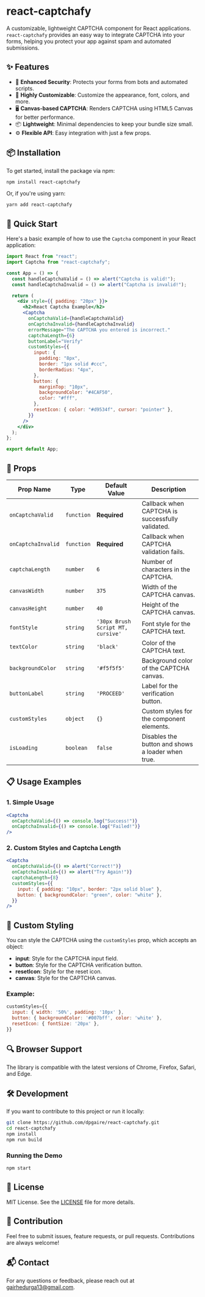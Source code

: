 # react-captchafy

A customizable, lightweight CAPTCHA component for React applications. `react-captchafy` provides an easy way to integrate CAPTCHA into your forms, helping you protect your app against spam and automated submissions.

## ✨ Features

- 🔐 **Enhanced Security**: Protects your forms from bots and automated scripts.
- 🎨 **Highly Customizable**: Customize the appearance, font, colors, and more.
- 🖥️ **Canvas-based CAPTCHA**: Renders CAPTCHA using HTML5 Canvas for better performance.
- 📦 **Lightweight**: Minimal dependencies to keep your bundle size small.
- ⚙️ **Flexible API**: Easy integration with just a few props.

## 📦 Installation

To get started, install the package via npm:

```bash
npm install react-captchafy
```

Or, if you're using yarn:

```bash
yarn add react-captchafy
```

## 🚀 Quick Start

Here's a basic example of how to use the `Captcha` component in your React application:

```jsx
import React from "react";
import Captcha from "react-captchafy";

const App = () => {
  const handleCaptchaValid = () => alert("Captcha is valid!");
  const handleCaptchaInvalid = () => alert("Captcha is invalid!");

  return (
    <div style={{ padding: "20px" }}>
      <h2>React Captcha Example</h2>
      <Captcha
        onCaptchaValid={handleCaptchaValid}
        onCaptchaInvalid={handleCaptchaInvalid}
        errorMessage="The CAPTCHA you entered is incorrect."
        captchaLength={6}
        buttonLabel="Verify"
        customStyles={{
          input: {
            padding: "8px",
            border: "1px solid #ccc",
            borderRadius: "4px",
          },
          button: {
            marginTop: "10px",
            backgroundColor: "#4CAF50",
            color: "#fff",
          },
          resetIcon: { color: "#d9534f", cursor: "pointer" },
        }}
      />
    </div>
  );
};

export default App;
```

## 🔧 Props

| Prop Name          | Type       | Default Value                     | Description                                       |
| ------------------ | ---------- | --------------------------------- | ------------------------------------------------- |
| `onCaptchaValid`   | `function` | **Required**                      | Callback when CAPTCHA is successfully validated.  |
| `onCaptchaInvalid` | `function` | **Required**                      | Callback when CAPTCHA validation fails.           |
| `captchaLength`    | `number`   | `6`                               | Number of characters in the CAPTCHA.              |
| `canvasWidth`      | `number`   | `375`                             | Width of the CAPTCHA canvas.                      |
| `canvasHeight`     | `number`   | `40`                              | Height of the CAPTCHA canvas.                     |
| `fontStyle`        | `string`   | `'30px Brush Script MT, cursive'` | Font style for the CAPTCHA text.                  |
| `textColor`        | `string`   | `'black'`                         | Color of the CAPTCHA text.                        |
| `backgroundColor`  | `string`   | `'#f5f5f5'`                       | Background color of the CAPTCHA canvas.           |
| `buttonLabel`      | `string`   | `'PROCEED'`                       | Label for the verification button.                |
| `customStyles`     | `object`   | `{}`                              | Custom styles for the component elements.         |
| `isLoading`        | `boolean`  | `false`                           | Disables the button and shows a loader when true. |

## 📋 Usage Examples

### 1. Simple Usage

```jsx
<Captcha
  onCaptchaValid={() => console.log("Success!")}
  onCaptchaInvalid={() => console.log("Failed!")}
/>
```

### 2. Custom Styles and Captcha Length

```jsx
<Captcha
  onCaptchaValid={() => alert("Correct!")}
  onCaptchaInvalid={() => alert("Try Again!")}
  captchaLength={8}
  customStyles={{
    input: { padding: "10px", border: "2px solid blue" },
    button: { backgroundColor: "green", color: "white" },
  }}
/>
```

## 🎨 Custom Styling

You can style the CAPTCHA using the `customStyles` prop, which accepts an object:

- **input**: Style for the CAPTCHA input field.
- **button**: Style for the CAPTCHA verification button.
- **resetIcon**: Style for the reset icon.
- **canvas**: Style for the CAPTCHA canvas.

### Example:

```jsx
customStyles={{
  input: { width: '50%', padding: '10px' },
  button: { backgroundColor: '#007bff', color: 'white' },
  resetIcon: { fontSize: '20px' },
}}
```

## 🔍 Browser Support

The library is compatible with the latest versions of Chrome, Firefox, Safari, and Edge.

## 🛠️ Development

If you want to contribute to this project or run it locally:

```bash
git clone https://github.com/dpgaire/react-captchafy.git
cd react-captchafy
npm install
npm run build
```

### Running the Demo

```bash
npm start
```

## 📄 License

MIT License. See the [LICENSE](./LICENSE) file for more details.

## 🙌 Contribution

Feel free to submit issues, feature requests, or pull requests. Contributions are always welcome!

## 📬 Contact

For any questions or feedback, please reach out at [gairhedurga13@gmail.com](mailto:gairhedurga13@gmail.com).
